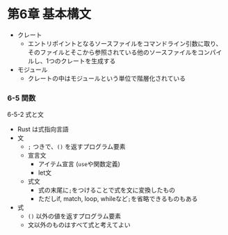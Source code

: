 第6章 基本構文
============

- クレート
  - エントリポイントとなるソースファイルをコマンドライン引数に取り、そのファイルとそこから参照されている他のソースファイルをコンパイルし、1つのクレートを生成する
- モジュール
  - クレートの中はモジュールという単位で階層化されている


### 6-5 関数

6-5-2 式と文

- Rust は式指向言語
- 文
  - `;` つきで、`()` を返すプログラム要素
  - 宣言文
    - アイテム宣言 (`use`や関数定義)
    - let文
  - 式文
    - 式の末尾に`;`をつけることで式を文に変換したもの
    - ただしif, match, loop, whileなど`;`を省略できるものもある
- 式
  - `()` 以外の値を返すプログラム要素
  - 文以外のものはすべて式と考えてよい
